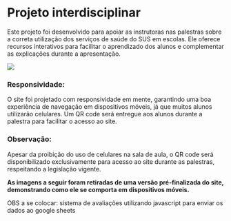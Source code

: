 <h1>Projeto interdisciplinar</h1>
<p>Este projeto foi desenvolvido para apoiar as instrutoras nas palestras sobre a correta utilização dos serviços de saúde do SUS em escolas. Ele oferece recursos interativos para facilitar o aprendizado dos alunos e complementar as explicações durante a apresentação.</p>
<img src="https://img.shields.io/badge/Linguagens_utilizadas-HTML_+_CSS_+_JS-blue">  

<h3>Responsividade:</h3>
<p>O site foi projetado com responsividade em mente, garantindo uma boa experiência de navegação em dispositivos móveis, já que muitos alunos utilizarão celulares. Um QR code será entregue aos alunos durante a palestra para facilitar o acesso ao site.</p>

<h3>Observação:</h3>
<p>Apesar da proibição do uso de celulares na sala de aula, o QR code será disponibilizado exclusivamente para acesso ao site durante as palestras, respeitando a legislação vigente.</p>

<strong>As imagens a seguir foram retiradas de uma versão pré-finalizada do site, demonstrando como ele se comporta em dispositivos móveis.</strong>

OBS a se colocar: sistema de avaliações utilizando javascript para enviar os dados ao google sheets



